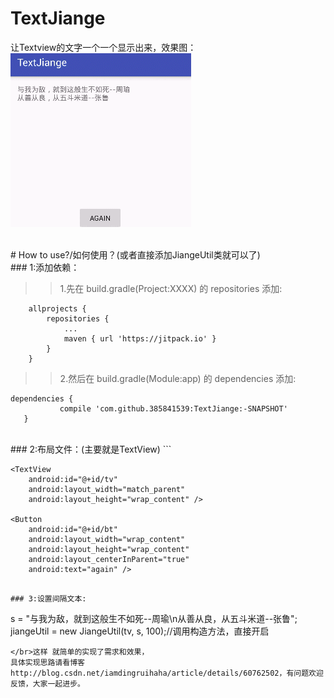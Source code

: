 # TextJiange</br>
让Textview的文字一个一个显示出来，效果图：
![效果图](https://github.com/385841539/TextJiange/blob/master/app/src/main/res/drawable/jiange.gif)

</br>
# How to use?/如何使用？(或者直接添加JiangeUtil类就可以了)</br>
### 1:添加依赖：

>> 1.先在 build.gradle(Project:XXXX) 的 repositories 添加:
```
	allprojects {
		repositories {
			...
			maven { url 'https://jitpack.io' }
		}
	}
```

>> 2.然后在 build.gradle(Module:app) 的 dependencies 添加:
 
 ```
 dependencies {
	        compile 'com.github.385841539:TextJiange:-SNAPSHOT'
	}
```

</br>
### 2:布局文件：(主要就是TextView)
```
<RelativeLayout xmlns:android="http://schemas.android.com/apk/res/android"
    xmlns:tools="http://schemas.android.com/tools"
    android:id="@+id/activity_main"
    android:layout_width="match_parent"
    android:layout_height="match_parent"
    android:paddingBottom="@dimen/activity_vertical_margin"
    android:paddingLeft="@dimen/activity_horizontal_margin"
    android:paddingRight="@dimen/activity_horizontal_margin"
    android:paddingTop="@dimen/activity_vertical_margin"
    tools:context="com.example.ruedy.textjiange.MainActivity">

    <TextView
        android:id="@+id/tv"
        android:layout_width="match_parent"
        android:layout_height="wrap_content" />

    <Button
        android:id="@+id/bt"
        android:layout_width="wrap_content"
        android:layout_height="wrap_content"
        android:layout_centerInParent="true"
        android:text="again" />
</RelativeLayout>

```

### 3:设置间隔文本:
```
  s = "与我为敌，就到这般生不如死--周瑜\n从善从良，从五斗米道--张鲁";
        jiangeUtil = new JiangeUtil(tv, s, 100);//调用构造方法，直接开启
```
</br>这样 就简单的实现了需求和效果，
具体实现思路请看博客http://blog.csdn.net/iamdingruihaha/article/details/60762502，有问题欢迎反馈，大家一起进步。
